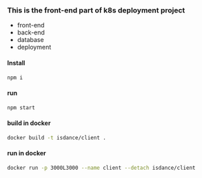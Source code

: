 ### This is the front-end part of k8s deployment project

- front-end
- back-end
- database
- deployment

#### Install

```js
npm i
```

#### run

```js
npm start
```

#### build in docker

```sh
docker build -t isdance/client .
```

#### run in docker

```sh
docker run -p 3000L3000 --name client --detach isdance/client
```
